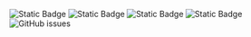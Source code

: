 ![Static Badge](https://img.shields.io/badge/blacklists-61-000000) ![Static Badge](https://img.shields.io/badge/blacklisted-3015664-cc0000) ![Static Badge](https://img.shields.io/badge/whitelisted-2254-00CC00) ![Static Badge](https://img.shields.io/badge/streaming_blacklist-28107-000000) ![GitHub issues](https://img.shields.io/github/issues/fabriziosalmi/blacklists)
